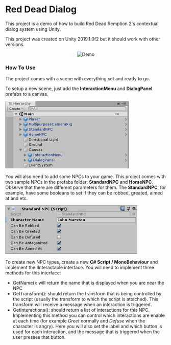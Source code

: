 # Red Dead Dialog

This project is a demo of how to build Red Dead Remption 2's contextual dialog system using Unity.

This project was created on Unity 2019.1.0f2 but it should work with other versions.

<p align="center">
  <img src="Docs/Images/demo.gif" alt="Demo">
</p>

### How To Use
The project comes with a scene with everything set and ready to go.

To setup a new scene, just add the **InteractionMenu** and **DialogPanel** prefabs to a canvas.

![Alt text](Docs/Images/hierarchy.png "Hierarchy")

You will also need to add some NPCs to your game. This project comes with two sample NPCs in the prefabs folder: **StandardNPC** and **HorseNPC**. Observe that there are different parameters for them. The **StandardNPC**, for example, have some booleans to set if they can be robbed, greated, aimed at and etc.

![Alt text](Docs/Images/npc.png "NPC")

To create new NPC types, create a new **C# Script / MonoBehaviour** and implement the IInteractable interface. You will need to implement three methods for this interface:

- GetName(): will return the name that is displayed when you are near the NPC
- GetTransform(): should return the transform that is being controlled by the script (usually the transform to which the script is attached). This transform will receive a message when an interaction is triggered.
- GetInteractions(): should return a list of interactions for this NPC. Implementing this method you can control which interactions are enable at each time (for example *Greet* normally and *Defuse* when the character is angry). Here you will also set the label and which button is used for each interaction, and the message that is triggered when the user presses that button.
